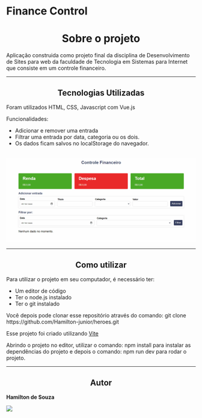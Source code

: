 # Finance Control

<h1 align="center">Sobre o projeto</h1>
<p>Aplicação construida como projeto final da disciplina de Desenvolvimento de Sites para web da faculdade de Tecnologia em Sistemas para Internet que consiste em um controle financeiro.</p>

<hr>
<h2 align="center">Tecnologias Utilizadas</h2>

<p>Foram utilizados HTML, CSS, Javascript com Vue.js</p>

<p>Funcionalidades:</p>
<ul>
  <li>Adicionar e remover uma entrada</li>
  <li>Filtrar uma entrada por data, categoria ou os dois.</li>
  <li>Os dados ficam salvos no localStorage do navegador.</li>
</ul>
<br>
<img src="./src/assets/demonstracao.gif" alt="Demonstração do projeto sendo executado.">
<hr>
<h2 align="center">Como utilizar</h2>
<p> Para utilizar o projeto em seu computador, é necessário ter: </p>
<ul>
  <li> Um editor de código</li>
  <li> Ter o node.js instalado</li>
  <li> Ter o git instalado </li>
</ul>

<p> Você depois pode clonar esse repositório através do comando: git clone https://github.com/Hamilton-junior/heroes.git </p>

<p> Esse projeto foi criado utilizando <a href="https://vitejs.dev/guide/"> Vite </a>

<p> Abrindo o projeto no editor, utilizar o comando: npm install para instalar as dependências do projeto e depois o comando: npm run dev para rodar o projeto. </p>

<hr>

<h2 align="center">Autor</h2>

<strong> Hamilton de Souza </strong>
<br>

<a href="https://www.linkedin.com/in/hamilton-junior-34451018a/" target="_blank"><img src="https://img.shields.io/badge/Linkedin-blue?style=for-the-badge&logo=Linkedin"></a>
